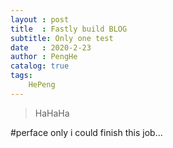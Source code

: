 ```yaml
---
layout : post
title  : Fastly build BLOG
subtitle: Only one test
date   : 2020-2-23
author : PengHe
catalog: true
tags:
    HePeng
---
```


> HaHaHa

#perface
  only i could finish this job...

